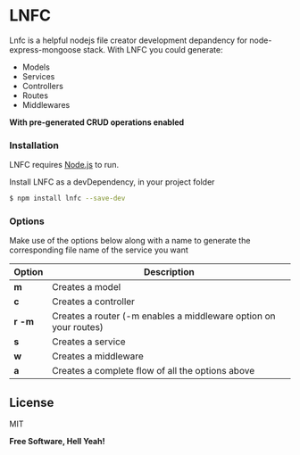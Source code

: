 # LNFC

Lnfc is a helpful nodejs file creator development depandency for node-express-mongoose stack.
With LNFC you could generate:

- Models
- Services
- Controllers
- Routes
- Middlewares

**With pre-generated CRUD operations enabled**

### Installation

LNFC requires [Node.js](https://nodejs.org/) to run.

Install LNFC as a devDependency, in your project folder

```sh
$ npm install lnfc --save-dev
```

### Options

Make use of the options below along with a name to generate the corresponding file name of the service you want

| Option       | Description                                                      |
| ------------ | ---------------------------------------------------------------- |
| **m**        | Creates a model                                                  |
| **c**        | Creates a controller                                             |
| **r** **-m** | Creates a router (-m enables a middleware option on your routes) |
| **s**        | Creates a service                                                |
| **w**        | Creates a middleware                                             |
| **a**        | Creates a complete flow of all the options above                 |

## License

MIT

**Free Software, Hell Yeah!**

